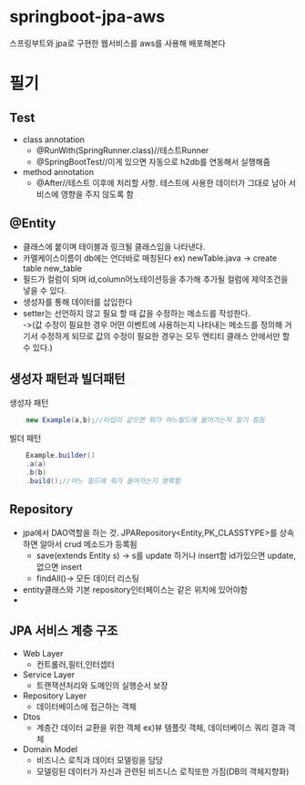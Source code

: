 # springboot-jpa-aws
스프링부트와 jpa로 구현한 웹서비스를 aws를 사용해 배포해본다
# 필기
## Test
* class annotation
    * @RunWith(SpringRunner.class)//테스트Runner
    * @SpringBootTest//이게 있으면 자동으로 h2db를 연동해서 실행해줌
* method annotation
    * @After//테스트 이후에 처리할 사항. 테스트에 사용한 데이터가 그대로 남아 서비스에 영향을 주지 않도록 함
## @Entity
* 클래스에 붙이며 테이블과 링크될 클래스임을 나타낸다.
* 카멜케이스이름이 db에는 언더바로 매칭된다 ex) newTable.java -> create table new_table
* 필드가 컬럼이 되며 id,column어노테이션등을 추가해 추가될 컬럼에 제약조건을 넣을 수 있다.
* 생성자를 통해 데이터를 삽입한다
* setter는 선언하지 않고 필요 할 때 값을 수정하는 메소드를 작성한다.  
->(값 수정이 필요한 경우 어떤 이벤트에 사용하는지 나타내는 메소드를 정의해 거기서 수정하게 되므로 값의 수정이 필요한 경우는 모두 엔티티 클래스 안에서만 할 수 있다.)  

## 생성자 패턴과 빌더패턴
생성자 패턴
```java
    new Example(a,b);//타입이 같으면 뭐가 어느필드에 들어가는지 알기 힘듬
```
빌더 패턴
```java
    Example.builder()
    .a(a)
    .b(b)
    .build();//어느 필드에 뭐가 들어가는지 명확함
```
## Repository
* jpa에서 DAO역할을 하는 것. JPARepository<Entity,PK_CLASSTYPE>를 상속하면 알아서 crud 메소드가 등록됨  
    * save(extends Entity s) -> s를 update 하거나 insert함 id가있으면 update,없으면 insert
    * findAll()-> 모든 데이터 리스팅
* entity클래스와 기본 repository인터페이스는 같은 위치에 있어야함
* 
## JPA 서비스 계층 구조
* Web Layer
   * 컨트롤러,필터,인터셉터
* Service Layer
   * 트랜잭션처리와 도메인의 실행순서 보장 
* Repository Layer
   * 데이터베이스에 접근하는 객체
* Dtos
   * 계층간 데이터 교환을 위한 객체 ex)뷰 템플릿 객체, 데이터베이스 쿼리 결과 객체
* Domain Model
   * 비즈니스 로직과 데이터 모델링을 담당
   * 모델링된 데이터가 자신과 관련된 비즈니스 로직또한 가짐(DB의 객체지향화)
